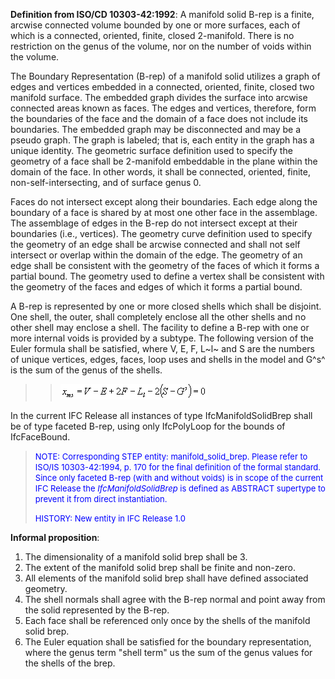 ﻿**Definition from ISO/CD 10303-42:1992**: A manifold solid B-rep is a finite, arcwise connected volume bounded by one or more surfaces, each of which is a connected, oriented, finite, closed 2-manifold. There is no restriction on the genus of the volume, nor on the number of voids within the volume.

The Boundary Representation (B-rep) of a manifold solid utilizes a graph of edges and vertices embedded in a connected, oriented, finite, closed two manifold surface. The embedded graph divides the surface into arcwise connected areas known as faces. The edges and vertices, therefore, form the boundaries of the face and the domain of a face does not include its boundaries. The embedded graph may be disconnected and may be a pseudo graph. The graph is labeled; that is, each entity in the graph has a unique identity. The geometric surface definition used to specify the geometry of a face shall be 2-manifold embeddable in the plane within the domain of the face. In other words, it shall be connected, oriented, finite, non-self-intersecting, and of surface genus 0.

Faces do not intersect except along their boundaries. Each edge along the boundary of a face is shared by at most one other face in the assemblage. The assemblage of edges in the B-rep do not intersect except at their boundaries (i.e., vertices). The geometry curve definition used to specify the geometry of an edge shall be arcwise connected and shall not self intersect or overlap within the domain of the edge. The geometry of an edge shall be consistent with the geometry of the faces of which it forms a partial bound. The geometry used to define a vertex shall be consistent with the geometry of the faces and edges of which it forms a partial bound.

A B-rep is represented by one or more closed shells which shall be disjoint. One shell, the outer, shall completely enclose all the other shells and no other shell may enclose a shell. The facility to define a B-rep with one or more internal voids is provided by a subtype. The following version of the Euler formula shall be satisfied, where V, E, F, L~l~ and S are the numbers of unique vertices, edges, faces, loop uses and shells in the model and G^s^ is the sum of the genus of the shells.

> 
>> ![Image](../../../../../../figures/ifcmanifoldsolidbrep-math1.gif)
>>


> 
In the current IFC Release all instances of type IfcManifoldSolidBrep shall be of type faceted B-rep, using only IfcPolyLoop for the bounds of IfcFaceBound.

> <font color="#0000FF" size="-1">NOTE: Corresponding STEP entity:
		  manifold_solid_brep. Please refer to ISO/IS 10303-42:1994, p. 170 for the final
		  definition of the formal standard. Since only faceted B-rep (with and without
		  voids) is in scope of the current IFC Release the <i>IfcManifoldSolidBrep</i>
		  is defined as ABSTRACT supertype to prevent it from direct instantiation.
		  </font>
> 
> <font color="#0000FF" size="-1">HISTORY: New entity in IFC Release 1.0
		  </font>
>

**Informal proposition**:

1. The dimensionality of a manifold solid brep shall be 3.
2. The extent of the manifold solid brep shall be finite and non-zero.
3. All elements of the manifold solid brep shall have defined associated geometry.
4. The shell normals shall agree with the B-rep normal and point away from the solid represented by the B-rep.
5. Each face shall be referenced only once by the shells of the manifold solid brep.
6. The Euler equation shall be satisfied for the boundary representation, where the genus term "shell term" us the sum of the genus values for the shells of the brep.
